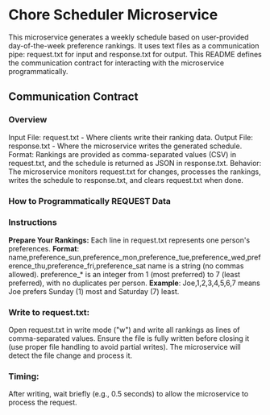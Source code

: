 # Chore Scheduler Microservice
This microservice generates a weekly schedule based on user-provided day-of-the-week preference rankings. It uses text files as a communication pipe: request.txt for input and response.txt for output. This README defines the communication contract for interacting with the microservice programmatically.

## Communication Contract
### Overview
Input File: request.txt - Where clients write their ranking data.
Output File: response.txt - Where the microservice writes the generated schedule.
Format: Rankings are provided as comma-separated values (CSV) in request.txt, and the schedule is returned as JSON in response.txt.
Behavior: The microservice monitors request.txt for changes, processes the rankings, writes the schedule to response.txt, and clears request.txt when done.
### How to Programmatically REQUEST Data
### Instructions
**Prepare Your Rankings:**
Each line in request.txt represents one person's preferences.
**Format**: name,preference_sun,preference_mon,preference_tue,preference_wed,preference_thu,preference_fri,preference_sat
name is a string (no commas allowed).
preference_* is an integer from 1 (most preferred) to 7 (least preferred), with no duplicates per person.
**Example**: Joe,1,2,3,4,5,6,7 means Joe prefers Sunday (1) most and Saturday (7) least.
### Write to request.txt:
Open request.txt in write mode ("w") and write all rankings as lines of comma-separated values.
Ensure the file is fully written before closing it (use proper file handling to avoid partial writes).
The microservice will detect the file change and process it.
### Timing:
After writing, wait briefly (e.g., 0.5 seconds) to allow the microservice to process the request.
